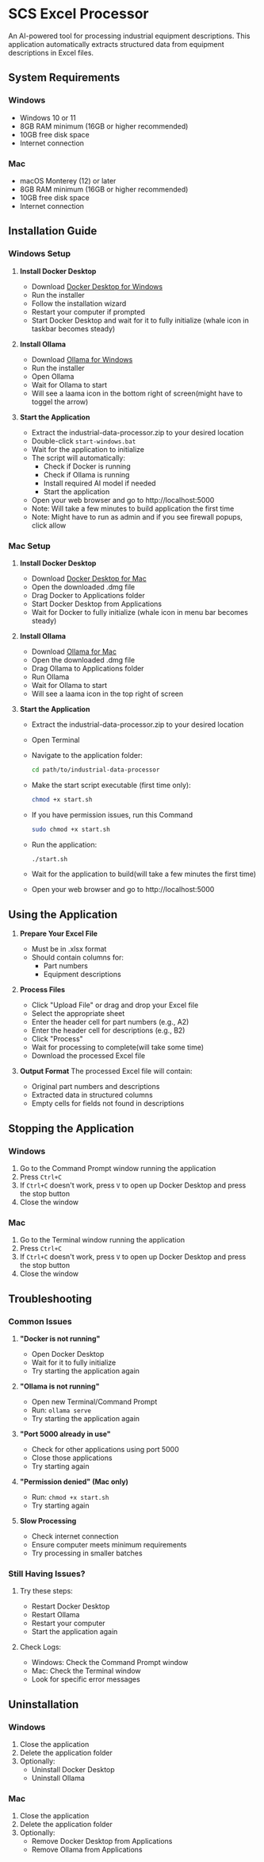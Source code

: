 # SCS Excel Processor

An AI-powered tool for processing industrial equipment descriptions. This application automatically extracts structured data from equipment descriptions in Excel files.

## System Requirements

### Windows
- Windows 10 or 11
- 8GB RAM minimum (16GB or higher recommended)
- 10GB free disk space
- Internet connection

### Mac
- macOS Monterey (12) or later
- 8GB RAM minimum (16GB or higher recommended)
- 10GB free disk space
- Internet connection

## Installation Guide

### Windows Setup

1. **Install Docker Desktop**
   - Download [Docker Desktop for Windows](https://www.docker.com/products/docker-desktop/)
   - Run the installer
   - Follow the installation wizard
   - Restart your computer if prompted
   - Start Docker Desktop and wait for it to fully initialize (whale icon in taskbar becomes steady)

2. **Install Ollama**
   - Download [Ollama for Windows](https://ollama.ai/)
   - Run the installer
   - Open Ollama
   - Wait for Ollama to start
   - Will see a laama icon in the bottom right of screen(might have to toggel the arrow)

3. **Start the Application**
   - Extract the industrial-data-processor.zip to your desired location
   - Double-click `start-windows.bat`
   - Wait for the application to initialize
   - The script will automatically:
     - Check if Docker is running
     - Check if Ollama is running
     - Install required AI model if needed
     - Start the application
   - Open your web browser and go to http://localhost:5000
   - Note: Will take a few minutes to build application the first time
   - Note: Might have to run as admin and if you see firewall popups, click allow

### Mac Setup

1. **Install Docker Desktop**
   - Download [Docker Desktop for Mac](https://www.docker.com/products/docker-desktop/)
   - Open the downloaded .dmg file
   - Drag Docker to Applications folder
   - Start Docker Desktop from Applications
   - Wait for Docker to fully initialize (whale icon in menu bar becomes steady)

2. **Install Ollama**
   - Download [Ollama for Mac](https://ollama.ai/)
   - Open the downloaded .dmg file
   - Drag Ollama to Applications folder
   - Run Ollama
   - Wait for Ollama to start
   - Will see a laama icon in the top right of screen



3. **Start the Application**
   - Extract the industrial-data-processor.zip to your desired location
   - Open Terminal
   - Navigate to the application folder:
     ```zsh
     cd path/to/industrial-data-processor
     ```
   - Make the start script executable (first time only):
     ```zsh
     chmod +x start.sh
     ```
   - If you have permission issues, run this Command
      ```zsh
     sudo chmod +x start.sh
     ```
   - Run the application:
     ```zsh
     ./start.sh
     ```

   - Wait for the application to build(will take a few minutes the first time)
   - Open your web browser and go to http://localhost:5000
## Using the Application

1. **Prepare Your Excel File**
   - Must be in .xlsx format
   - Should contain columns for:
     - Part numbers
     - Equipment descriptions

2. **Process Files**
   - Click "Upload File" or drag and drop your Excel file
   - Select the appropriate sheet
   - Enter the header cell for part numbers (e.g., A2)
   - Enter the header cell for descriptions (e.g., B2)
   - Click "Process"
   - Wait for processing to complete(will take some time)
   - Download the processed Excel file

3. **Output Format**
   The processed Excel file will contain:
   - Original part numbers and descriptions
   - Extracted data in structured columns
   - Empty cells for fields not found in descriptions

## Stopping the Application

### Windows
1. Go to the Command Prompt window running the application
2. Press `Ctrl+C`
3. If `Ctrl+C` doesn't work, press `V` to open up Docker Desktop and press the stop button
4. Close the window

### Mac
1. Go to the Terminal window running the application
2. Press `Ctrl+C`
3. If `Ctrl+C` doesn't work, press `V` to open up Docker Desktop and press the stop button
3. Close the  window

## Troubleshooting

### Common Issues

1. **"Docker is not running"**
   - Open Docker Desktop
   - Wait for it to fully initialize
   - Try starting the application again

2. **"Ollama is not running"**
   - Open new Terminal/Command Prompt
   - Run: `ollama serve`
   - Try starting the application again

3. **"Port 5000 already in use"**
   - Check for other applications using port 5000
   - Close those applications
   - Try starting again

4. **"Permission denied" (Mac only)**
   - Run: `chmod +x start.sh`
   - Try starting again

5. **Slow Processing**
   - Check internet connection
   - Ensure computer meets minimum requirements
   - Try processing in smaller batches

### Still Having Issues?

1. Try these steps:
   - Restart Docker Desktop
   - Restart Ollama
   - Restart your computer
   - Start the application again

2. Check Logs:
   - Windows: Check the Command Prompt window
   - Mac: Check the Terminal window
   - Look for specific error messages

## Uninstallation

### Windows
1. Close the application
2. Delete the application folder
3. Optionally:
   - Uninstall Docker Desktop
   - Uninstall Ollama

### Mac
1. Close the application
2. Delete the application folder
3. Optionally:
   - Remove Docker Desktop from Applications
   - Remove Ollama from Applications


